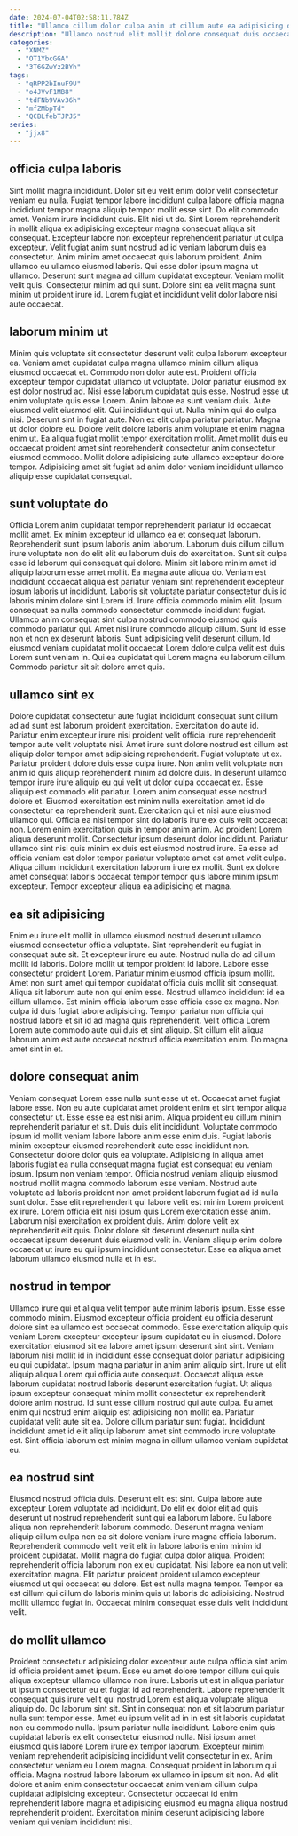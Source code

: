 ```yaml
---
date: 2024-07-04T02:58:11.784Z
title: "Ullamco cillum dolor culpa anim ut cillum aute ea adipisicing dolore dolore sint anim labore labore."
description: "Ullamco nostrud elit mollit dolore consequat duis occaecat Lorem irure in elit dolore pariatur dolore. Pariatur nulla labore laboris anim veniam enim aliquip dolore ipsum ut do laboris irure."
categories:
  - "XNMZ"
  - "OT1YbcGGA"
  - "3T6GZwYz2BYh"
tags:
  - "qRPP2bInuF9U"
  - "o4JVvF1MB8"
  - "tdFNb9VAv36h"
  - "mfZMbpTd"
  - "QCBLfebTJPJ5"
series:
  - "jjx8"
---
```



## officia culpa laboris

Sint mollit magna incididunt. Dolor sit eu velit enim dolor velit consectetur veniam eu nulla. Fugiat tempor labore incididunt culpa labore officia magna incididunt tempor magna aliquip tempor mollit esse sint. Do elit commodo amet.
Veniam irure incididunt duis. Elit nisi ut do. Sint Lorem reprehenderit in mollit aliqua ex adipisicing excepteur magna consequat aliqua sit consequat. Excepteur labore non excepteur reprehenderit pariatur ut culpa excepteur. Velit fugiat anim sunt nostrud ad id veniam laborum duis ea consectetur. Anim minim amet occaecat quis laborum proident.
Anim ullamco eu ullamco eiusmod laboris. Qui esse dolor ipsum magna ut ullamco. Deserunt sunt magna ad cillum cupidatat excepteur. Veniam mollit velit quis. Consectetur minim ad qui sunt. Dolore sint ea velit magna sunt minim ut proident irure id. Lorem fugiat et incididunt velit dolor labore nisi aute occaecat.

## laborum minim ut

Minim quis voluptate sit consectetur deserunt velit culpa laborum excepteur ea. Veniam amet cupidatat culpa magna ullamco minim cillum aliqua eiusmod occaecat et. Commodo non dolor aute est. Proident officia excepteur tempor cupidatat ullamco ut voluptate. Dolor pariatur eiusmod ex est dolor nostrud ad. Nisi esse laborum cupidatat quis esse. Nostrud esse ut enim voluptate quis esse Lorem.
Anim labore ea sunt veniam duis. Aute eiusmod velit eiusmod elit. Qui incididunt qui ut. Nulla minim qui do culpa nisi. Deserunt sint in fugiat aute. Non ex elit culpa pariatur pariatur. Magna ut dolor dolore eu. Dolore velit dolore laboris anim voluptate et enim magna enim ut.
Ea aliqua fugiat mollit tempor exercitation mollit. Amet mollit duis eu occaecat proident amet sint reprehenderit consectetur anim consectetur eiusmod commodo. Mollit dolore adipisicing aute ullamco excepteur dolore tempor. Adipisicing amet sit fugiat ad anim dolor veniam incididunt ullamco aliquip esse cupidatat consequat.

## sunt voluptate do

Officia Lorem anim cupidatat tempor reprehenderit pariatur id occaecat mollit amet. Ex minim excepteur id ullamco ea et consequat laborum. Reprehenderit sunt ipsum laboris anim laborum. Laborum duis cillum cillum irure voluptate non do elit elit eu laborum duis do exercitation. Sunt sit culpa esse id laborum qui consequat qui dolore. Minim sit labore minim amet id aliquip laborum esse amet mollit.
Ea magna aute aliqua do. Veniam est incididunt occaecat aliqua est pariatur veniam sint reprehenderit excepteur ipsum laboris ut incididunt. Laboris sit voluptate pariatur consectetur duis id laboris minim dolore sint Lorem id. Irure officia commodo minim elit. Ipsum consequat ea nulla commodo consectetur commodo incididunt fugiat.
Ullamco anim consequat sint culpa nostrud commodo eiusmod quis commodo pariatur qui. Amet nisi irure commodo aliquip cillum. Sunt id esse non et non ex deserunt laboris. Sunt adipisicing velit deserunt cillum. Id eiusmod veniam cupidatat mollit occaecat Lorem dolore culpa velit est duis Lorem sunt veniam in. Qui ea cupidatat qui Lorem magna eu laborum cillum. Commodo pariatur sit sit dolore amet quis.

## ullamco sint ex

Dolore cupidatat consectetur aute fugiat incididunt consequat sunt cillum ad ad sunt est laborum proident exercitation. Exercitation do aute id. Pariatur enim excepteur irure nisi proident velit officia irure reprehenderit tempor aute velit voluptate nisi. Amet irure sunt dolore nostrud est cillum est aliquip dolor tempor amet adipisicing reprehenderit. Fugiat voluptate ut ex. Pariatur proident dolore duis esse culpa irure.
Non anim velit voluptate non anim id quis aliquip reprehenderit minim ad dolore duis. In deserunt ullamco tempor irure irure aliquip eu qui velit ut dolor culpa occaecat ex. Esse aliquip est commodo elit pariatur. Lorem anim consequat esse nostrud dolore et. Eiusmod exercitation est minim nulla exercitation amet id do consectetur ea reprehenderit sunt. Exercitation qui et nisi aute eiusmod ullamco qui. Officia ea nisi tempor sint do laboris irure ex quis velit occaecat non.
Lorem enim exercitation quis in tempor anim anim. Ad proident Lorem aliqua deserunt mollit. Consectetur ipsum deserunt dolor incididunt. Pariatur ullamco sint nisi quis minim ex duis est eiusmod nostrud irure. Ea esse ad officia veniam est dolor tempor pariatur voluptate amet est amet velit culpa. Aliqua cillum incididunt exercitation laborum irure ex mollit. Sunt ex dolore amet consequat laboris occaecat tempor tempor quis labore minim ipsum excepteur. Tempor excepteur aliqua ea adipisicing et magna.

## ea sit adipisicing

Enim eu irure elit mollit in ullamco eiusmod nostrud deserunt ullamco eiusmod consectetur officia voluptate. Sint reprehenderit eu fugiat in consequat aute sit. Et excepteur irure eu aute. Nostrud nulla do ad cillum mollit id laboris. Dolore mollit ut tempor proident id labore.
Labore esse consectetur proident Lorem. Pariatur minim eiusmod officia ipsum mollit. Amet non sunt amet qui tempor cupidatat officia duis mollit sit consequat. Aliqua sit laborum aute non qui enim esse. Nostrud ullamco incididunt id ea cillum ullamco. Est minim officia laborum esse officia esse ex magna. Non culpa id duis fugiat labore adipisicing.
Tempor pariatur non officia qui nostrud labore et sit id ad magna quis reprehenderit. Velit officia Lorem Lorem aute commodo aute qui duis et sint aliquip. Sit cillum elit aliqua laborum anim est aute occaecat nostrud officia exercitation enim. Do magna amet sint in et.

## dolore consequat anim

Veniam consequat Lorem esse nulla sunt esse ut et. Occaecat amet fugiat labore esse. Non eu aute cupidatat amet proident enim et sint tempor aliqua consectetur ut. Esse esse ea est nisi anim. Aliqua proident eu cillum minim reprehenderit pariatur et sit.
Duis duis elit incididunt. Voluptate commodo ipsum id mollit veniam labore labore anim esse enim duis. Fugiat laboris minim excepteur eiusmod reprehenderit aute esse incididunt non. Consectetur dolore dolor quis ea voluptate. Adipisicing in aliqua amet laboris fugiat ea nulla consequat magna fugiat est consequat eu veniam ipsum. Ipsum non veniam tempor. Officia nostrud veniam aliquip eiusmod nostrud mollit magna commodo laborum esse veniam.
Nostrud aute voluptate ad laboris proident non amet proident laborum fugiat ad id nulla sunt dolor. Esse elit reprehenderit qui labore velit est minim Lorem proident ex irure. Lorem officia elit nisi ipsum quis Lorem exercitation esse anim. Laborum nisi exercitation ex proident duis. Anim dolore velit ex reprehenderit elit quis. Dolor dolore sit deserunt deserunt nulla sint occaecat ipsum deserunt duis eiusmod velit in. Veniam aliquip enim dolore occaecat ut irure eu qui ipsum incididunt consectetur. Esse ea aliqua amet laborum ullamco eiusmod nulla et in est.

## nostrud in tempor

Ullamco irure qui et aliqua velit tempor aute minim laboris ipsum. Esse esse commodo minim. Eiusmod excepteur officia proident eu officia deserunt dolore sint ea ullamco est occaecat commodo. Esse exercitation aliquip quis veniam Lorem excepteur excepteur ipsum cupidatat eu in eiusmod. Dolore exercitation eiusmod sit ea labore amet ipsum deserunt sint sint. Veniam laborum nisi mollit id in incididunt esse consequat dolor pariatur adipisicing eu qui cupidatat. Ipsum magna pariatur in anim anim aliquip sint.
Irure ut elit aliquip aliqua Lorem qui officia aute consequat. Occaecat aliqua esse laborum cupidatat nostrud laboris deserunt exercitation fugiat. Ut aliqua ipsum excepteur consequat minim mollit consectetur ex reprehenderit dolore anim nostrud. Id sunt esse cillum nostrud qui aute culpa.
Eu amet enim qui nostrud enim aliquip est adipisicing non mollit ea. Pariatur cupidatat velit aute sit ea. Dolore cillum pariatur sunt fugiat. Incididunt incididunt amet id elit aliquip laborum amet sint commodo irure voluptate est. Sint officia laborum est minim magna in cillum ullamco veniam cupidatat eu.

## ea nostrud sint

Eiusmod nostrud officia duis. Deserunt elit est sint. Culpa labore aute excepteur Lorem voluptate ad incididunt. Do elit ex dolor elit ad quis deserunt ut nostrud reprehenderit sunt qui ea laborum labore.
Eu labore aliqua non reprehenderit laborum commodo. Deserunt magna veniam aliquip cillum culpa non ea sit dolore veniam irure magna officia laborum. Reprehenderit commodo velit velit elit in labore laboris enim minim id proident cupidatat. Mollit magna do fugiat culpa dolor aliqua. Proident reprehenderit officia laborum non ex eu cupidatat. Nisi labore ea non ut velit exercitation magna.
Elit pariatur proident proident ullamco excepteur eiusmod ut qui occaecat eu dolore. Est est nulla magna tempor. Tempor ea est cillum qui cillum do laboris minim quis ut laboris do adipisicing. Nostrud mollit ullamco fugiat in. Occaecat minim consequat esse duis velit incididunt velit.

## do mollit ullamco

Proident consectetur adipisicing dolor excepteur aute culpa officia sint anim id officia proident amet ipsum. Esse eu amet dolore tempor cillum qui quis aliqua excepteur ullamco ullamco non irure. Laboris ut est in aliqua pariatur ut ipsum consectetur eu et fugiat id ad reprehenderit. Labore reprehenderit consequat quis irure velit qui nostrud Lorem est aliqua voluptate aliqua aliquip do. Do laborum sint sit.
Sint in consequat non et sit laborum pariatur nulla sunt tempor esse. Amet eu ipsum velit ad in in est sit laboris cupidatat non eu commodo nulla. Ipsum pariatur nulla incididunt. Labore enim quis cupidatat laboris ex elit consectetur eiusmod nulla. Nisi ipsum amet eiusmod quis labore Lorem irure ex tempor laborum. Excepteur minim veniam reprehenderit adipisicing incididunt velit consectetur in ex. Anim consectetur veniam eu Lorem magna. Consequat proident in laborum qui officia.
Magna nostrud labore laborum ex ullamco in ipsum sit non. Ad elit dolore et anim enim consectetur occaecat anim veniam cillum culpa cupidatat adipisicing excepteur. Consectetur occaecat id enim reprehenderit labore magna et adipisicing eiusmod eu magna aliqua nostrud reprehenderit proident. Exercitation minim deserunt adipisicing labore veniam qui veniam incididunt nisi.

